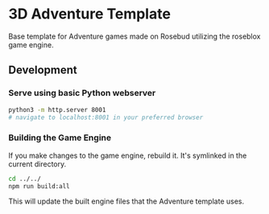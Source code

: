 # 3D Adventure Template

Base template for Adventure games made on Rosebud utilizing the roseblox game engine.

## Development

### Serve using basic Python webserver

```bash
python3 -m http.server 8001
# navigate to localhost:8001 in your preferred browser
```

### Building the Game Engine

If you make changes to the game engine, rebuild it. It's symlinked in the current directory.

```bash
cd ../../
npm run build:all
```

This will update the built engine files that the Adventure template uses.
